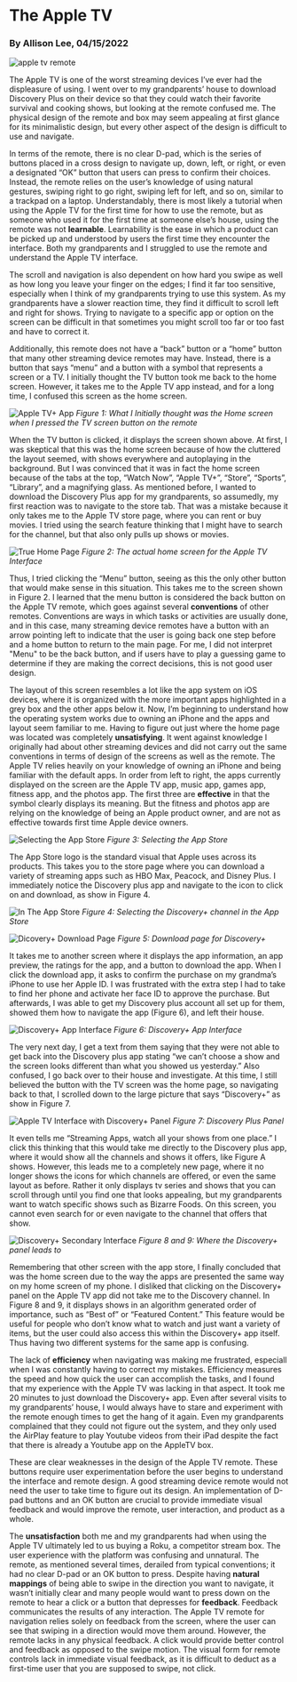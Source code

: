 # The Apple TV
### By Allison Lee, 04/15/2022

![apple tv remote](https://raw.githubusercontent.com/UsabilityEngineering/ux-portfolio-anlee/master/assets/MQGE2.jpg)

The Apple TV is one of the worst streaming devices I’ve ever had the displeasure of using. I went over to my grandparents’ house to download Discovery Plus on their device so that they could watch their favorite survival and cooking shows, but looking at the remote confused me. The physical design of the remote and box may seem appealing at first glance for its minimalistic design, but every other aspect of the design is difficult to use and navigate. 

In terms of the remote, there is no clear D-pad, which is the series of buttons placed in a cross design to navigate up, down, left, or right, or even a designated “OK” button that users can press to confirm their choices. Instead, the remote relies on the user’s knowledge of using natural gestures, swiping right to go right, swiping left for left, and so on, similar to a trackpad on a laptop. Understandably, there is most likely a tutorial when using the Apple TV for the first time for how to use the remote, but as someone who used it for the first time at someone else’s house, using the remote was not **learnable**. Learnability is the ease in which a product can be picked up and understood by users the first time they encounter the interface. Both my grandparents and I struggled to use the remote and understand the Apple TV interface.

The scroll and navigation is also dependent on how hard you swipe as well as how long you leave your finger on the edges; I find it far too sensitive, especially when I think of my grandparents trying to use this system. As my grandparents have a slower reaction time, they find it difficult to scroll left and right for shows. Trying to navigate to a specific app or option on the screen can be difficult in that sometimes you might scroll too far or too fast and have to correct it.

Additionally, this remote does not have a “back” button or a “home” button that many other streaming device remotes may have. Instead, there is a button that says “menu” and a button with a symbol that represents a screen or a TV. I initially thought the TV button took me back to the home screen. However, it takes me to the Apple TV app instead, and for a long time, I confused this screen as the home screen. 

![Apple TV+ App](https://raw.githubusercontent.com/UsabilityEngineering/ux-portfolio-anlee/master/assets/tvplus.JPG)
*Figure 1: What I Initially thought was the Home screen when I pressed the TV screen button on the remote*

When the TV button is clicked, it displays the screen shown above. At first, I was skeptical that this was the home screen because of how the cluttered the layout seemed, with shows everywhere and autoplaying in the background. But I was convinced that it was in fact the home screen because of the tabs at the top, “Watch Now”, “Apple TV+”, “Store”, “Sports”, “Library”, and a magnifying glass. As mentioned before, I wanted to download the Discovery Plus app for my grandparents, so assumedly, my first reaction was to navigate to the store tab. That was a mistake because it only takes me to the Apple TV store page, where you can rent or buy movies. I tried using the search feature thinking that I might have to search for the channel, but that also only pulls up shows or movies. 

![True Home Page](https://raw.githubusercontent.com/UsabilityEngineering/ux-portfolio-anlee/master/assets/home.JPG)
*Figure 2: The actual home screen for the Apple TV Interface*

Thus, I tried clicking the “Menu” button, seeing as this the only other button that would make sense in this situation. This takes me to the screen shown in Figure 2. I learned that the menu button is considered the back button on the Apple TV remote, which goes against several **conventions** of other remotes. Conventions are ways in which tasks or activities are usually done, and in this case, many streaming device remotes have a button with an arrow pointing left to indicate that the user is going back one step before and a home button to return to the main page. For me, I did not interpret "Menu" to be the back button, and if users have to play a guessing game to determine if they are making the correct decisions, this is not good user design.

The layout of this screen resembles a lot like the app system on iOS devices, where it is organized with the more important apps highlighted in a grey box and the other apps below it. Now, I’m beginning to understand how the operating system works due to owning an iPhone and the apps and layout seem familiar to me. Having to figure out just where the home page was located was completely **unsatisfying**. It went against knowledge I originally had about other streaming devices and did not carry out the same conventions in terms of design of the screens as well as the remote. The Apple TV relies heavily on your knowledge of owning an iPhone and being familiar with the default apps. In order from left to right, the apps currently displayed on the screen are the Apple TV app, music app, games app, fitness app, and the photos app. The first three are **effective** in that the symbol clearly displays its meaning. But the fitness and photos app are relying on the knowledge of being an Apple product owner, and are not as effective towards first time Apple device owners. 

![Selecting the App Store](https://raw.githubusercontent.com/UsabilityEngineering/ux-portfolio-anlee/master/assets/IMG_7365.jpeg)
*Figure 3: Selecting the App Store*

The App Store logo is the standard visual that Apple uses across its products. This takes you to the store page where you can download a variety of streaming apps such as HBO Max, Peacock, and Disney Plus. I immediately notice the Discovery plus app and navigate to the icon to click on and download, as show in Figure 4. 

![In The App Store](https://raw.githubusercontent.com/UsabilityEngineering/ux-portfolio-anlee/master/assets/IMG_7369.jpeg)
*Figure 4: Selecting the Discovery+ channel in the App Store*

![Dicovery+ Download Page](https://raw.githubusercontent.com/UsabilityEngineering/ux-portfolio-anlee/master/assets/IMG_7373%20copy.jpg)
*Figure 5: Download page for Discovery+*

It takes me to another screen where it displays the app information, an app preview, the ratings for the app, and a button to download the app. When I click the download app, it asks to confirm the purchase on my grandma’s iPhone to use her Apple ID. I was frustrated with the extra step I had to take to find her phone and activate her face ID to approve the purchase. But afterwards, I was able to get my Discovery plus account all set up for them, showed them how to navigate the app (Figure 6), and left their house. 

![Discovery+ App Interface](https://raw.githubusercontent.com/UsabilityEngineering/ux-portfolio-anlee/master/assets/IMG.png)
*Figure 6: Discovery+ App Interface*

The very next day, I get a text from them saying that they were not able to get back into the Discovery plus app stating “we can’t choose a show and the screen looks different than what you showed us yesterday.” Also confused, I go back over to their house and investigate. At this time, I still believed the button with the TV screen was the home page, so navigating back to that, I scrolled down to the large picture that says “Discovery+” as show in Figure 7. 

![Apple TV Interface with Discovery+ Panel](https://raw.githubusercontent.com/UsabilityEngineering/ux-portfolio-anlee/master/assets/IMG_4842.JPG)
*Figure 7: Discovery Plus Panel*

It even tells me “Streaming Apps, watch all your shows from one place.” I click this thinking that this would take me directly to the Discovery plus app, where it would show all the channels and shows it offers, like Figure A shows. However, this leads me to a completely new page, where it no longer shows the icons for which channels are offered, or even the same layout as before. Rather it only displays tv series and shows that you can scroll through until you find one that looks appealing, but my grandparents want to watch specific shows such as Bizarre Foods. On this screen, you cannot even search for or even navigate to the channel that offers that show. 

![Discovery+ Secondary Interface](https://raw.githubusercontent.com/UsabilityEngineering/ux-portfolio-anlee/master/assets/IMG_4843.JPG)
*Figure 8 and 9: Where the Discovery+ panel leads to* 

Remembering that other screen with the app store, I finally concluded that was the home screen due to the way the apps are presented the same way on my home screen of my phone. I disliked that clicking on the Discovery+ panel on the Apple TV app did not take me to the Discovery channel. In Figure 8 and 9, it displays shows in an algorithm generated order of importance, such as “Best of” or “Featured Content.” This feature would be useful for people who don’t know what to watch and just want a variety of items, but the user could also access this within the Discovery+ app itself. Thus having two different systems for the same app is confusing. 

The lack of **efficiency** when navigating was making me frustrated, especiall when I was constantly having to correct my mistakes. Efficiency measures the speed and how quick the user can accomplish the tasks, and I found that my experience with the Apple TV was lacking in that aspect. It took me 20 minutes to just download the Discovery+ app. Even after several visits to my grandparents’ house, I would always have to stare and experiment with the remote enough times to get the hang of it again. Even my grandparents complained that they could not figure out the system, and they only used the AirPlay feature to play Youtube videos from their iPad despite the fact that there is already a Youtube app on the AppleTV box.

These are clear weaknesses in the design of the Apple TV remote. These buttons require user experimentation before the user begins to understand the interface and remote design. A good streaming device remote would not need the user to take time to figure out its design. An implementation of D-pad buttons and an OK button are crucial to provide immediate visual feedback and would improve the remote, user interaction, and product as a whole.

The **unsatisfaction** both me and my grandparents had when using the Apple TV ultimately led to us buying a Roku, a competitor stream box. The user experience with the platform was confusing and unnatural. The remote, as mentioned several times, derailed from typical conventions; it had no clear D-pad or an OK button to press. Despite having **natural mappings** of being able to swipe in the direction you want to navigate, it wasn’t initially clear and many people would want to press down on the remote to hear a click or a button that depresses for **feedback**. Feedback communicates the results of any interaction. The Apple TV remote for navigation relies solely on feedback from the screen, where the user can see that swiping in a direction would move them around. However, the remote lacks in any physical feedback. A click would provide better control and feedback as opposed to the swipe motion. The visual form for remote controls lack in immediate visual feedback, as it is difficult to deduct as a first-time user that you are supposed to swipe, not click. 





